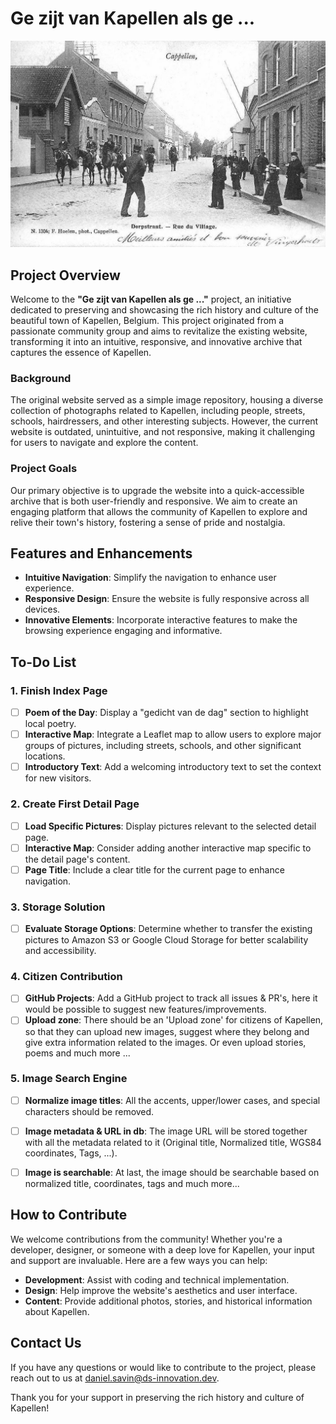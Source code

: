 # Ge zijt van Kapellen als ge ...

![Readme.jpg](project-Kapellen/src%2Flib%2Fimages%2FReadme.jpg)

## Project Overview

Welcome to the **"Ge zijt van Kapellen als ge ..."** project, an initiative dedicated to preserving and showcasing the rich history and culture of the beautiful town of Kapellen, Belgium. This project originated from a passionate community group and aims to revitalize the existing website, transforming it into an intuitive, responsive, and innovative archive that captures the essence of Kapellen.

### Background
The original website served as a simple image repository, housing a diverse collection of photographs related to Kapellen, including people, streets, schools, hairdressers, and other interesting subjects. However, the current website is outdated, unintuitive, and not responsive, making it challenging for users to navigate and explore the content.

### Project Goals
Our primary objective is to upgrade the website into a quick-accessible archive that is both user-friendly and responsive. We aim to create an engaging platform that allows the community of Kapellen to explore and relive their town's history, fostering a sense of pride and nostalgia.

## Features and Enhancements
- **Intuitive Navigation**: Simplify the navigation to enhance user experience.
- **Responsive Design**: Ensure the website is fully responsive across all devices.
- **Innovative Elements**: Incorporate interactive features to make the browsing experience engaging and informative.

## To-Do List

### 1. Finish Index Page
- [ ] **Poem of the Day**: Display a "gedicht van de dag" section to highlight local poetry.
- [ ] **Interactive Map**: Integrate a Leaflet map to allow users to explore major groups of pictures, including streets, schools, and other significant locations.
- [ ] **Introductory Text**: Add a welcoming introductory text to set the context for new visitors.

### 2. Create First Detail Page
- [ ] **Load Specific Pictures**: Display pictures relevant to the selected detail page.
- [ ] **Interactive Map**: Consider adding another interactive map specific to the detail page's content.
- [ ] **Page Title**: Include a clear title for the current page to enhance navigation.

### 3. Storage Solution
- [ ] **Evaluate Storage Options**: Determine whether to transfer the existing pictures to Amazon S3 or Google Cloud Storage for better scalability and accessibility.

### 4. Citizen Contribution
- [ ] **GitHub Projects**: Add a GitHub project to track all issues & PR's, here it would be possible to suggest new features/improvements.
- [ ] **Upload zone**: There should be an 'Upload zone' for citizens of Kapellen, so that they can upload new images, suggest where they belong and give extra information related to the images. Or even upload stories, poems and much more ...

### 5. Image Search Engine
- [ ] **Normalize image titles**: All the accents, upper/lower cases, and special characters should be removed.
- [ ] **Image metadata & URL in db**: The image URL will be stored together with all the metadata related to it (Original title, Normalized title, WGS84 coordinates, Tags, ...).
- [ ] **Image is searchable**: At last, the image should be searchable based on normalized title, coordinates, tags and much more...


## How to Contribute
We welcome contributions from the community! Whether you're a developer, designer, or someone with a deep love for Kapellen, your input and support are invaluable. Here are a few ways you can help:
- **Development**: Assist with coding and technical implementation.
- **Design**: Help improve the website's aesthetics and user interface.
- **Content**: Provide additional photos, stories, and historical information about Kapellen.

## Contact Us
If you have any questions or would like to contribute to the project, please reach out to us at [daniel.savin@ds-innovation.dev](mailto:daniel.savin@ds-innovation.dev).

Thank you for your support in preserving the rich history and culture of Kapellen!
